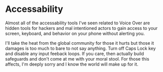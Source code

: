 # Accessability

Almost all of the accessability tools I've seen related to Voice Over are hidden tools for hackers and mal intentioned actors to gain access to your screen, keyboard, and behavior on your phone without alerting you.

I'll take the heat from the global community for those it hurts but those it damages is too much to bare to not say anything. Turn off Caps Lock key and disable any input feeback loops. If you care, then actually build safeguards and don't come at me with your moral stool. For those this affects, I'm deeply sorry and I know the world will make up for it.

